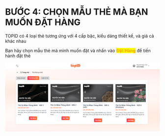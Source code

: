 # BƯỚC 4: CHỌN MẪU THẺ MÀ BẠN MUỐN ĐẶT HÀNG

TOPID có 4 loại thẻ tương ứng với 4 cấp bậc, kiểu dáng thiết kế, và giá cả khác nhau

Bạn hãy chọn mẫu thẻ mà mình muốn đặt và nhấn vào <mark style="color:orange;">**Đặt Hàng**</mark> để tiến hành đặt thẻ&#x20;

![](<../../../.gitbook/assets/image (21).png>)
